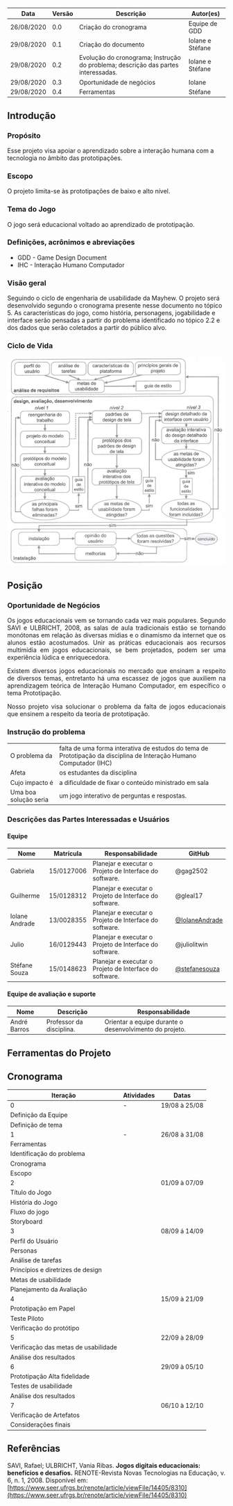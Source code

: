 
Data | Versão | Descrição | Autor(es)
---- | ---- | ----| -----
26/08/2020 | 0.0 | Criação do cronograma | Equipe de GDD
29/08/2020| 0.1 | Criação do documento | Iolane e Stéfane
29/08/2020 | 0.2 | Evolução do cronograma; Instrução do problema; descrição das partes interessadas. | Iolane e Stéfane
29/08/2020 | 0.3 | Oportunidade de negócios | Iolane
29/08/2020 | 0.4 | Ferramentas | Stéfane



## Introdução

### Propósito

Esse projeto visa apoiar o aprendizado sobre a interação humana com a tecnologia no âmbito das prototipações.

### Escopo

O projeto limita-se às prototipações de baixo e alto nível. 


### Tema do Jogo

O jogo será educacional voltado ao aprendizado de prototipação. 


### Definições, acrônimos e abreviações

* GDD - Game Design Document
* IHC - Interação Humano Computador

### Visão geral

Seguindo o ciclo de engenharia de usabilidade da Mayhew. O projeto será desenvolvido segundo o cronograma presente nesse documento no tópico 5. As características do jogo, como história, personagens, jogabilidade e interface serão pensadas a partir do problema identificado no tópico 2.2 e dos dados que serão coletados a partir do público alvo.

### Ciclo de Vida

![Ciclo de Vida](./img/ciclo-de-vida.png)

## Posição

### Oportunidade de Negócios

<p align="justify">Os jogos educacionais vem se tornando cada vez mais populares. Segundo SAVI e ULBRICHT, 2008, as salas de aula tradicionais estão se tornando monótonas em relação às diversas mídias e o dinamismo da internet que os alunos estão acostumados. Unir as práticas educacionais aos recursos multimídia em jogos educacionais, se bem projetados, podem ser uma experiência lúdica e enriquecedora.</p>

<p align="justify">Existem diversos jogos educacionais no mercado que ensinam a respeito de diversos temas, entretanto há uma escassez de jogos que auxiliem na aprendizagem teórica de Interação Humano Computador, em específico o tema Prototipação.</p>

<p align="justify">Nosso projeto visa solucionar o problema da falta de jogos educacionais que ensinem a respeito da teoria de prototipação.</p>

### Instrução do problema

<table>
<tr> <td> O problema da </td> <td>falta de uma forma interativa de estudos do tema de Prototipação da disciplina de Interação Humano Computador (IHC) </td> </tr>
<tr> <td>Afeta</td> <td> os estudantes da disciplina</td> </tr>
<tr> <td>Cujo impacto é</td> <td> a dificuldade de fixar o conteúdo ministrado em sala </td> </tr>
<tr> <td> Uma boa solução seria</td> <td> um jogo interativo de perguntas e respostas.</td> </tr>
</table>

### Descrições das Partes Interessadas e Usuários
#### Equipe

 Nome | Matrícula | Responsabilidade | GitHub
------- | ---------|----------------- | -------
Gabriela | 15/0127006   |Planejar e executar o Projeto de Interface do software. | @gag2502
Guilherme |15/0128312| Planejar e executar o Projeto de Interface do software. | @gleal17
Iolane Andrade | 13/0028355 | Planejar e executar o Projeto de Interface do software. | [@IolaneAndrade](https://github.com/IolaneAndrade)
Julio |16/0129443 | Planejar e executar o Projeto de Interface do software. | @juliolitwin
Stéfane Souza | 15/0148623 | Planejar e executar o Projeto de Interface do software. | [@stefanesouza](https://github.com/stefanesouza)


#### Equipe de avaliação e suporte

Nome | Descrição | Responsabilidade
----- | ------ | -------
André Barros | Professor da disciplina. | Orientar a equipe durante o desenvolvimento do projeto.

## Ferramentas do Projeto

## Cronograma

Iteração | Atividades |Datas
------ | ------- | ------
0 | -|19/08 à 25/08
 | Definição da Equipe | 
 |Definição de tema | 
1 | - | 26/08 à 31/08
| Ferramentas |
|Identificação do problema |
|Cronograma |
| Escopo |
2 | | 01/09 à 07/09
|Título do Jogo |
| História do Jogo |
| Fluxo do jogo |
| Storyboard |
3 | | 08/09 á 14/09
| Perfil do Usuário |
| Personas |
| Análise de tarefas |
| Princípios e diretrizes de design |
| Metas de usabilidade |
| Planejamento da Avaliação |
4 | | 15/09 à 21/09
| Prototipação em Papel |
| Teste Piloto |
| Verificação do protótipo |
5 | | 22/09 à 28/09
| Verificação das metas de usabilidade |
| Análise dos resultados |
6 | | 29/09 à 05/10
| Prototipação Alta fidelidade |
| Testes de usabilidade |
| Análise dos resultados |
7 | | 06/10 à 12/10
| Verificação de Artefatos |
|Considerações finais |




## Referências

SAVI, Rafael; ULBRICHT, Vania Ribas. **Jogos digitais educacionais: benefícios e desafios.** RENOTE-Revista Novas Tecnologias na Educação, v. 6, n. 1, 2008. Disponível em: [https://www.seer.ufrgs.br/renote/article/viewFile/14405/8310](https://www.seer.ufrgs.br/renote/article/viewFile/14405/8310)
